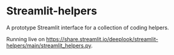 # Streamlit-helpers

A prototype Streamlit interface for a collection of coding helpers.

Running live on https://share.streamlit.io/deeplook/streamlit-helpers/main/streamlit_helpers.py.
